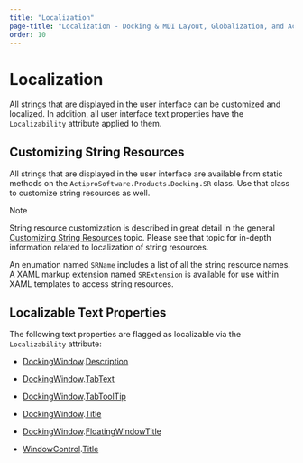 ```yaml
---
title: "Localization"
page-title: "Localization - Docking & MDI Layout, Globalization, and Accessibility Features"
order: 10
---
```

# Localization

All strings that are displayed in the user interface can be customized and localized. In addition, all user interface text properties have the `Localizability` attribute applied to them.

## Customizing String Resources

All strings that are displayed in the user interface are available from static methods on the `ActiproSoftware.Products.Docking.SR` class.  Use that class to customize string resources as well.

> [!NOTE]
> String resource customization is described in great detail in the general [Customizing String Resources](../../customizing-string-resources.md) topic.  Please see that topic for in-depth information related to localization of string resources.

An enumation named `SRName` includes a list of all the string resource names. A XAML markup extension named `SRExtension` is available for use within XAML templates to access string resources.

## Localizable Text Properties

The following text properties are flagged as localizable via the `Localizability` attribute:

- [DockingWindow](xref:ActiproSoftware.Windows.Controls.Docking.DockingWindow).[Description](xref:ActiproSoftware.Windows.Controls.Docking.DockingWindow.Description)

- [DockingWindow](xref:ActiproSoftware.Windows.Controls.Docking.DockingWindow).[TabText](xref:ActiproSoftware.Windows.Controls.Docking.DockingWindow.TabText)

- [DockingWindow](xref:ActiproSoftware.Windows.Controls.Docking.DockingWindow).[TabToolTip](xref:ActiproSoftware.Windows.Controls.Docking.DockingWindow.TabToolTip)

- [DockingWindow](xref:ActiproSoftware.Windows.Controls.Docking.DockingWindow).[Title](xref:ActiproSoftware.Windows.Controls.Docking.DockingWindow.Title)

- [DockingWindow](xref:ActiproSoftware.Windows.Controls.Docking.DockingWindow).[FloatingWindowTitle](xref:ActiproSoftware.Windows.Controls.Docking.DockSite.FloatingWindowTitle)

- [WindowControl](xref:ActiproSoftware.Windows.Controls.Docking.WindowControl).[Title](xref:ActiproSoftware.Windows.Controls.Docking.WindowControl.Title)
